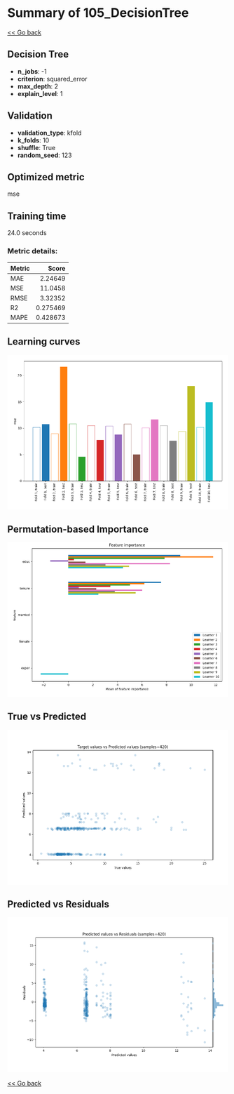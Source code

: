 # Summary of 105_DecisionTree

[<< Go back](../README.md)


## Decision Tree
- **n_jobs**: -1
- **criterion**: squared_error
- **max_depth**: 2
- **explain_level**: 1

## Validation
 - **validation_type**: kfold
 - **k_folds**: 10
 - **shuffle**: True
 - **random_seed**: 123

## Optimized metric
mse

## Training time

24.0 seconds

### Metric details:
| Metric   |     Score |
|:---------|----------:|
| MAE      |  2.24649  |
| MSE      | 11.0458   |
| RMSE     |  3.32352  |
| R2       |  0.275469 |
| MAPE     |  0.428673 |



## Learning curves
![Learning curves](learning_curves.png)

## Permutation-based Importance
![Permutation-based Importance](permutation_importance.png)
## True vs Predicted

![True vs Predicted](true_vs_predicted.png)


## Predicted vs Residuals

![Predicted vs Residuals](predicted_vs_residuals.png)



[<< Go back](../README.md)
